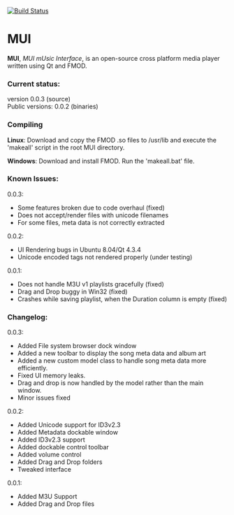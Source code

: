 [![Build Status](https://travis-ci.org/kvrohit/muiplayer.svg?branch=master)](https://travis-ci.org/kvrohit/muiplayer)

# MUI #

**MUI**, _MUI mUsic Interface_, is an open-source cross platform media player written using Qt and FMOD.

### Current status: ###
version 0.0.3 (source)<br />
Public versions: 0.0.2 (binaries)

### Compiling ###
**Linux**: Download and copy the FMOD .so files to /usr/lib and execute the 'makeall' script in the root MUI directory.

**Windows**: Download and install FMOD. Run the 'makeall.bat' file.

### Known Issues: ###
0.0.3:
  * Some features broken due to code overhaul (fixed)
  * Does not accept/render files with unicode filenames
  * For some files, meta data is not correctly extracted

0.0.2:
  * UI Rendering bugs in Ubuntu 8.04/Qt 4.3.4
  * Unicode encoded tags not rendered properly (under testing)

0.0.1:
  * Does not handle M3U v1 playlists gracefully (fixed)
  * Drag and Drop buggy in Win32 (fixed)
  * Crashes while saving playlist, when the Duration column is empty (fixed)

### Changelog: ###
0.0.3:
  * Added File system browser dock window
  * Added a new toolbar to display the song meta data and album art
  * Added a new custom model class to handle song meta data more efficiently.
  * Fixed UI memory leaks.
  * Drag and drop is now handled by the model rather than the main window.
  * Minor issues fixed

0.0.2:
  * Added Unicode support for ID3v2.3
  * Added Metadata dockable window
  * Added ID3v2.3 support
  * Added dockable control toolbar
  * Added volume control
  * Added Drag and Drop folders
  * Tweaked interface

0.0.1:
  * Added M3U Support
  * Added Drag and Drop files
